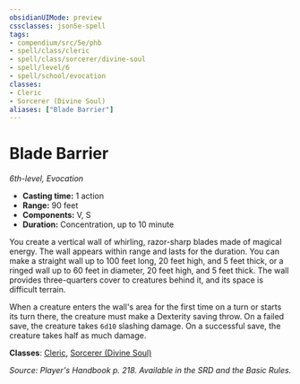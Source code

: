 ```yaml
---
obsidianUIMode: preview
cssclasses: json5e-spell
tags:
- compendium/src/5e/phb
- spell/class/cleric
- spell/class/sorcerer/divine-soul
- spell/level/6
- spell/school/evocation
classes:
- Cleric
- Sorcerer (Divine Soul)
aliases: ["Blade Barrier"]
---
```

# Blade Barrier
*6th-level, Evocation*  

- **Casting time:** 1 action
- **Range:** 90 feet
- **Components:** V, S
- **Duration:** Concentration, up to 10 minute

You create a vertical wall of whirling, razor-sharp blades made of magical energy. The wall appears within range and lasts for the duration. You can make a straight wall up to 100 feet long, 20 feet high, and 5 feet thick, or a ringed wall up to 60 feet in diameter, 20 feet high, and 5 feet thick. The wall provides three-quarters cover to creatures behind it, and its space is difficult terrain.

When a creature enters the wall's area for the first time on a turn or starts its turn there, the creature must make a Dexterity saving throw. On a failed save, the creature takes `6d10` slashing damage. On a successful save, the creature takes half as much damage.

**Classes**: [Cleric](/3-Mechanics/CLI/classes/cleric.md), [Sorcerer (Divine Soul)](/3-Mechanics/CLI/classes/sorcerer-divine-soul-xge.md)

*Source: Player's Handbook p. 218. Available in the SRD and the Basic Rules.*
